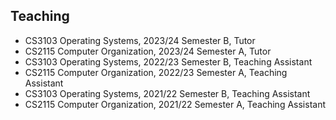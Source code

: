 ## Teaching
- CS3103 Operating Systems, 2023/24 Semester B, Tutor
- CS2115 Computer Organization, 2023/24 Semester A, Tutor
- CS3103 Operating Systems, 2022/23 Semester B, Teaching Assistant
- CS2115 Computer Organization, 2022/23 Semester A, Teaching Assistant
- CS3103 Operating Systems, 2021/22 Semester B, Teaching Assistant
- CS2115 Computer Organization, 2021/22 Semester A, Teaching Assistant